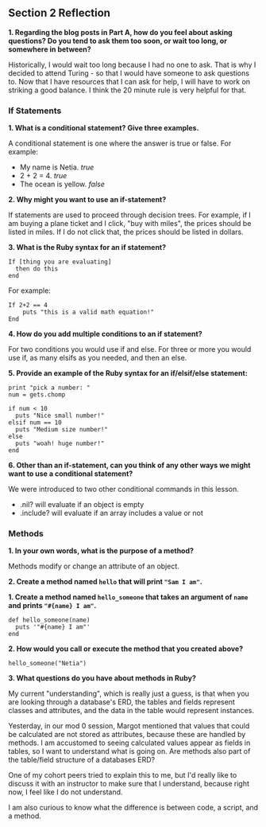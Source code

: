 ## Section 2 Reflection

**1. Regarding the blog posts in Part A, how do you feel about asking questions? Do you tend to ask them too soon, or wait too long, or somewhere in between?**  

Historically, I would wait too long because I had no one to ask. That is why I decided to attend Turing - so that I would have someone to ask questions to. Now that I have resources that I can ask for help, I will have to work on striking a good balance. I think the 20 minute rule is very helpful for that.

### If Statements

**1. What is a conditional statement? Give three examples.**  

A conditional statement is one where the answer is true or false. For example:
- My name is Netia. *true*
- 2 + 2 = 4. *true*
- The ocean is yellow. *false*

**2. Why might you want to use an if-statement?**  

If statements are used to proceed through decision trees. For example, if I am buying a plane ticket and I click, "buy with miles", the prices should be listed in miles. If I do not click that, the prices should be listed in dollars.

**3. What is the Ruby syntax for an if statement?**  

```
If [thing you are evaluating]
  then do this
end
```

For example:

```
If 2+2 == 4
    puts "this is a valid math equation!"
End
```

**4. How do you add multiple conditions to an if statement?**  

For two conditions you would use if and else. For three or more you would use if, as many elsifs as you needed, and then an else.

**5. Provide an example of the Ruby syntax for an if/elsif/else statement:**  

```
print "pick a number: "
num = gets.chomp

if num < 10
  puts "Nice small number!"
elsif num == 10
  puts "Medium size number!"
else
  puts "woah! huge number!"
end
```

**6. Other than an if-statement, can you think of any other ways we might want to use a conditional statement?**

We were introduced to two other conditional commands in this lesson.
- .nil? will evaluate if an object is empty
- .include? will evaluate if an array includes a value or not

### Methods

**1. In your own words, what is the purpose of a method?**  

  Methods modify or change an attribute of an object.

**2. Create a method named `hello` that will print `"Sam I am"`.**

**1. Create a method named `hello_someone` that takes an argument of `name` and prints `"#{name} I am"`.**  

```
def hello_someone(name)
  puts '"#{name} I am"'
end

```

**2. How would you call or execute the method that you created above?**  

```
hello_someone("Netia")
```

**3. What questions do you have about methods in Ruby?**

My current "understanding", which is really just a guess, is that when you are looking through a database's ERD, the tables and fields represent classes and attributes, and the data in the table would represent instances.  

Yesterday, in our mod 0 session, Margot mentioned that values that could be calculated are not stored as attributes, because these are handled by methods. I am accustomed to seeing calculated values appear as fields in tables, so I want to understand what is going on. Are methods also part of the table/field structure of a databases ERD?  

One of my cohort peers tried to explain this to me, but I'd really like to discuss it with an instructor to make sure that I understand, because right now, I feel like I do not understand.  

I am also curious to know what the difference is between code, a script, and a method.  
